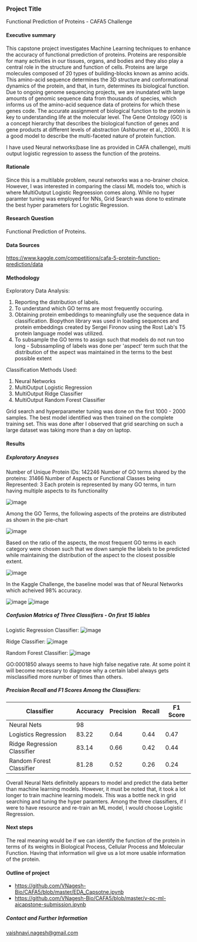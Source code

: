 ### Project Title

Functional Prediction of Proteins - CAFA5 Challenge

#### Executive summary
This capstone project investigates Machine Learning techniques to enhance the accuracy of functional prrediction of proteins. Proteins are responsible for many activities in our tissues, organs, and bodies and they also play a central role in the structure and function of cells. Proteins are large molecules composed of 20 types of building-blocks known as amino acids. This amino-acid sequence determines the 3D structure and conformational dynamics of the protein, and that, in turn, determines its biological function. Due to ongoing genome sequencing projects, we are inundated with large amounts of genomic sequence data from thousands of species, which informs us of the amino-acid sequence data of proteins for which these genes code. The accurate assignment of biological function to the protein is key to understanding life at the molecular level. The Gene Ontology (GO) is a concept hierarchy that describes the biological function of genes and gene products at different levels of abstraction (Ashburner et al., 2000). It is a good model to describe the multi-faceted nature of protein function.

I have used Neural networks(base line as provided in CAFA challenge), multi output logistic regression to assess the function of the proteins.


#### Rationale

Since this is a multilable problem, neural networks was a no-brainer choice. However, I was interested in comparing the classi ML models too, which is where MultiOutput Logistic Regreession comes along.
While no hyper paramter tuning was employed for NNs, Grid Search was done to estimate the best hyper parameters for Logistic Regression.

#### Research Question

Functional Prediction of Proteins.

#### Data Sources

https://www.kaggle.com/competitions/cafa-5-protein-function-prediction/data

#### Methodology

Exploratory Data Analysis:

1. Reporting the distribution of labels.
2. To understand which GO terms are most frequently occuring.
3. Obtaining protein embeddings to meaningfully use the sequence data in classification. Biopython library was used in loading sequences and protein embeddings created by Sergei Fironov using the Rost Lab's T5 protein language model was utilized.
4. To subsample the GO terms to assign such that models do not run too long - Subssampling of labels was done per 'aspect' term such that the distribution of the aspect was maintained in the terms to the best possible extent

Classification Methods Used:

1. Neural Networks
2. MultiOutput Logistic Regression
3. MultiOutput Ridge Classifier
4. MultiOutput Random Forest Classifier

Grid search and hyperparameter tuning was done on the first 1000 - 2000 samples. The best model identified was then trained on the complete training set. This was done after I observed that grid searching on such a large dataset was taking more than a day on laptop.


#### Results

##### Exploratory Anayses
Number of Unique Protein IDs: 142246
Number of GO terms shared by the proteins: 31466
Number of Aspects or Functional Classes being Represented: 3
Each protein is represented by many GO terms, in turn having multiple aspects to its functionality

![image](https://github.com/VNagesh-Bio/CAFA5/assets/3857429/0b780c89-e5ac-4d4d-ad99-e7daf251dcbc)

Among the GO Terms, the following aspects of the proteins are distributed as shown in the pie-chart

![image](https://github.com/VNagesh-Bio/CAFA5/assets/3857429/19ddea38-35ef-4217-8c13-2e48484312f7)

Based on the ratio of the aspects, the most frequent GO terms in each category were chosen such that we down sample the labels to be predicted while maintaining the distribution of the aspect to the closest possible extent.

![image](https://github.com/VNagesh-Bio/CAFA5/assets/3857429/b06afc19-1495-474f-82a3-7da7d25a0984)

In the Kaggle Challenge, the baseline model was that of Neural Networks which acheived 98% accuracy.

![image](https://github.com/VNagesh-Bio/CAFA5/assets/3857429/c45e80ac-9959-4f87-bc49-9f0e777e0214)    ![image](https://github.com/VNagesh-Bio/CAFA5/assets/3857429/360a7f64-1d6c-4579-a005-cfdf25a3ee2d)






##### Confusion Matrics of Three Classifiers - On first 15 lables

Logistic Regression Classifier:
![image](https://github.com/VNagesh-Bio/CAFA5/assets/3857429/3e51be82-48a6-45a8-8cc0-8319fd97f1a8)


Ridge Classifier:
![image](https://github.com/VNagesh-Bio/CAFA5/assets/3857429/eb6a3c2e-d295-46a2-8abe-ee07f7a04774)


Random Forest Classifier:
![image](https://github.com/VNagesh-Bio/CAFA5/assets/3857429/16e53891-59c9-4e47-82b9-848ac08cffdf)


GO:0001850 always seems to have high false negative rate. At some point it will become necessary to diagnose why a certain label always gets misclassified more number of times than others.

##### Precision Recall and F1 Scores Among the Classifiers:

| Classifier                                          | Accuracy   | Precision | Recall | F1 Score |
| --------------------------------------------------- | ---------- | --------- | ------ | -------- |
| Neural Nets                                         | 98         |           |        |          |
| Logistics Regression                                | 83.22      | 0.64      | 0.44   | 0.47     |
| Ridge Regression Classifier                         | 83.14      | 0.66      | 0.42   | 0.44     |
| Random Forest Classifier                            | 81.28      | 0.52      | 0.26   | 0.24     |


Overall Neural Nets definitelly appears to model and predict the data better than machine learning models. However, it must be noted that, it took a lot longer to train machine learning models. This was a bottle neck in grid searching and tuning the hyper paramters. Among the three classifiers, if I were to have resource and re-train an ML model, I would choose Logistic Regression.

#### Next steps

The real meaning would be if we can identify the function of the protein in terms of its weights in Biological Process, Cellular Process and Molecular Function. Having that information wil give us a lot more usable information of the protein.

#### Outline of project

- https://github.com/VNagesh-Bio/CAFA5/blob/master/EDA_Capsotne.ipynb
- https://github.com/VNagesh-Bio/CAFA5/blob/master/v-pc-ml-aicapstone-submission.ipynb

##### Contact and Further Information
vaishnavi.nagesh@gmail.com
